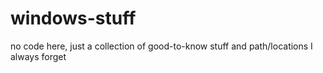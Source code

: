# windows-stuff

no code here, just a collection of good-to-know stuff and path/locations I always forget

